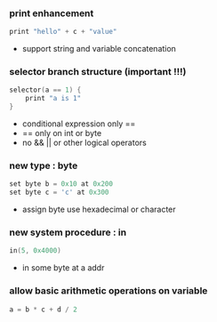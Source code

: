 ### print enhancement
```c++
print "hello" + c + "value"
```
- support string and variable concatenation

### selector branch structure (important !!!)
```c++
selector(a == 1) {
    print "a is 1"
}
```
- conditional expression only ==
- == only on int or byte
- no && || or other logical operators

### new type : byte
```c++
set byte b = 0x10 at 0x200
set byte c = 'c' at 0x300
```
- assign byte use hexadecimal or character

### new system procedure : in
```c++
in(5, 0x4000)
```
- in some byte at a addr

### allow basic arithmetic operations on variable
```c++
a = b * c + d / 2
```